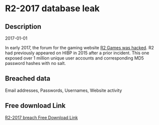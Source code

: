 # R2-2017 database leak

## Description

2017-01-01

In early 2017, the forum for the gaming website <a href="http://www.csoonline.com/article/3192246/security/r2games-compromised-again-over-one-million-accounts-exposed.html" target="_blank" rel="noopener">R2 Games was hacked</a>. R2 had previously appeared on HIBP in 2015 after a prior incident. This one exposed over 1 million unique user accounts and corresponding MD5 password hashes with no salt.

## Breached data

Email addresses, Passwords, Usernames, Website activity

## Free download Link

[R2-2017 breach Free Download Link](https://link-to.net/1229997/872.3800588045436/dynamic/?r=aHR0cHM6Ly93d3cubWVkaWFmaXJlLmNvbS92aWV3L3FTbjdBRGpEeDliblBwVS9yMmdhbWVzLmNvbS9maWxl)